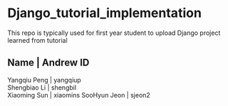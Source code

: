 # Django_tutorial_implementation

This repo is typically used for first year student to upload Django project learned from tutorial

   Name      |   Andrew ID
---------------------------
Yangqiu Peng |   yangqiup                                            
Shengbiao Li |   shengbil  
Xiaoming Sun |   xiaomins
SooHyun Jeon |   sjeon2
